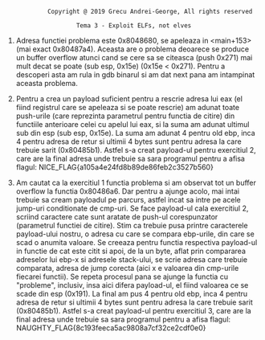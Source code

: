 				Copyright @ 2019 Grecu Andrei-George, All rights reserved
				
						Tema 3 - Exploit ELFs, not elves
				
1.
	Adresa functiei problema este 0x8048680, se apeleaza in <main+153> (mai exact 0x80487a4).
	Aceasta are o problema deoarece se produce un buffer overflow atunci cand se cere sa se citeasca (push 0x271)
		mai mult decat se poate (sub esp, 0x15e) (0x15e < 0x271).
	Pentru a descoperi asta am rula in gdb binarul si am dat next pana am intampinat aceasta problema.

2.
	Pentru a crea un payload suficient pentru a rescrie adresa lui eax (el fiind registrul care se
		apeleaza si se poate rescrie) am adunat toate push-urile (care reprezinta parametrul pentru functia de citire)
		din functiile anterioare celei cu apelul lui eax, si la suma am adunat ultimul sub din esp (sub esp, 0x15e).
	La suma am adunat 4 pentru old ebp, inca 4 pentru adresa de retur si ultimii 4 bytes sunt pentru adresa
		la care trebuie sarit (0x80485b1).
	Astfel s-a creat payload-ul pentru exercitiul 2, care are la final adresa unde trebuie sa sara
		programul pentru a afisa flagul:
				NICE_FLAG{a105a4e24fd8b89de86feb2c3527b560}

3.
	Am cautat ca la exercitiul 1 functia problema si am observat tot un buffer overflow la functia 0x80486a6.
	Dar pentru a ajunge acolo, mai intai trebuie sa cream payloadul pe parcurs, astfel incat sa intre pe acele jump-uri
		conditionate de cmp-uri.
	Se face payload-ul cala exercitiul 2, scriind caractere cate sunt aratate de push-ul corespunzator
		(parametrul functiei de citire).
	Stim ca trebuie pusa printre caracterele payload-ului nostru, o adresa cu care se compara ebp-urile, din care
		se scad o anumita valoare.
	Se creeaza pentru functia respectiva payload-ul in functie de cat este citit si apoi, de la un byte,
		aflat prin compararea adreselor lui ebp-x si adresele stack-ului, se scrie adresa care trebuie comparata,
		adresa de jump corecta (aici x e valoarea din cmp-urile fiecarei functii).
	Se repeta procesul pana se ajunge la functia cu "probleme", inclusiv, insa aici difera payload-ul, el fiind valoarea
		ce se scade din esp (0x191).
	La final am pus 4 pentru old ebp, inca 4 pentru adresa de retur si ultimii 4 bytes sunt pentru adresa
		la care trebuie sarit (0x80485b1).
	Astfel s-a creat payload-ul pentru exercitiul 3, care are la final adresa unde trebuie sa sara
		programul pentru a afisa flagul:
				NAUGHTY_FLAG{8c193feeca5ac9808a7cf32ce2cdf0e0}
